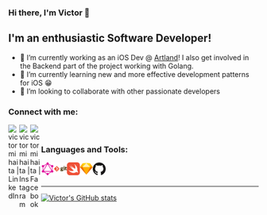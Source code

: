 ### Hi there, I'm Victor 👋

## I'm an enthusiastic Software Developer!
- 🔭 I’m currently working as an iOS Dev @ [Artland](https://www.artland.com)! I also get involved in the Backend part of the project working with Golang.
- 🌱 I’m currently learning new and more effective development patterns for iOS 😁
- 👯 I’m looking to collaborate with other passionate developers

### Connect with me:

[<img align="left" alt="victormihaita | LinkedIn" width="22px" src="https://cdn.jsdelivr.net/npm/simple-icons@v3/icons/linkedin.svg" />](https://www.linkedin.com/in/vmihai12/)
[<img align="left" alt="victormihaita | Instagram" width="22px" src="https://cdn.jsdelivr.net/npm/simple-icons@v3/icons/instagram.svg" />](https://www.instagram.com/victormihaita/)
[<img align="left" alt="victormihaita | Facebook" width="22px" src="https://cdn.jsdelivr.net/npm/simple-icons@v3/icons/facebook.svg" />](https://www.facebook.com/vmihai12/)

<br />

### Languages and Tools:

[<img align="left" alt="GraphQL" width="26px" src="https://raw.githubusercontent.com/github/explore/80688e429a7d4ef2fca1e82350fe8e3517d3494d/topics/graphql/graphql.png" />](https://www.apollographql.com)

[<img align="left" alt="Git" width="26px" src="https://raw.githubusercontent.com/github/explore/80688e429a7d4ef2fca1e82350fe8e3517d3494d/topics/git/git.png" />](https://github.com)

[<img align="left" alt="Swift" width="26px" src="https://raw.githubusercontent.com/github/explore/80688e429a7d4ef2fca1e82350fe8e3517d3494d/topics/swift/swift.png" />](https://developer.apple.com/swift/)

[<img align="left" alt="Sketch" width="26px" src="https://raw.githubusercontent.com/github/explore/a5995564b5ff71c41da080abc49f1ba4132127c1/topics/sketch/sketch.png" />](https://www.sketch.com)

[<img align="left" alt="GitHub" width="26px" src="https://raw.githubusercontent.com/github/explore/78df643247d429f6cc873026c0622819ad797942/topics/github/github.png" />](https://github.com)

<br />
<br />

---

[![Victor's GitHub stats](https://github-readme-stats.vercel.app/api?username=victormihaita)](https://github.com/victormihaita/github-readme-stats)
